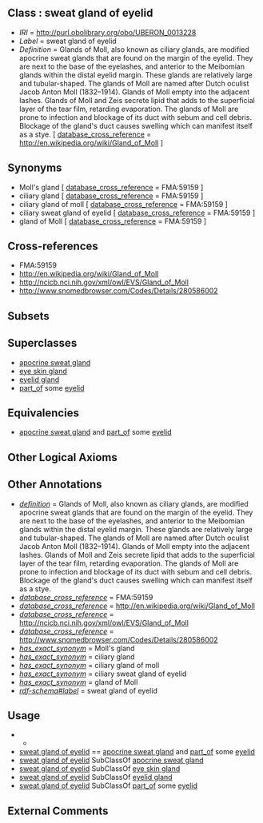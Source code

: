 
## Class : sweat gland of eyelid

 * *IRI* = http://purl.obolibrary.org/obo/UBERON_0013228
 * *Label* = sweat gland of eyelid
 * *Definition* = Glands of Moll, also known as ciliary glands, are modified apocrine sweat glands that are found on the margin of the eyelid. They are next to the base of the eyelashes, and anterior to the Meibomian glands within the distal eyelid margin. These glands are relatively large and tubular-shaped. The glands of Moll are named after Dutch oculist Jacob Anton Moll (1832–1914). Glands of Moll empty into the adjacent lashes. Glands of Moll and Zeis secrete lipid that adds to the superficial layer of the tear film, retarding evaporation. The glands of Moll are prone to infection and blockage of its duct with sebum and cell debris. Blockage of the gland's duct causes swelling which can manifest itself as a stye. [ [database_cross_reference](../../ef/oboInOwl#hasDbXref.md) = http://en.wikipedia.org/wiki/Gland_of_Moll ]

## Synonyms

 * Moll's gland [ [database_cross_reference](../../ef/oboInOwl#hasDbXref.md) = FMA:59159 ]
 * ciliary gland [ [database_cross_reference](../../ef/oboInOwl#hasDbXref.md) = FMA:59159 ]
 * ciliary gland of moll [ [database_cross_reference](../../ef/oboInOwl#hasDbXref.md) = FMA:59159 ]
 * ciliary sweat gland of eyelid [ [database_cross_reference](../../ef/oboInOwl#hasDbXref.md) = FMA:59159 ]
 * gland of Moll [ [database_cross_reference](../../ef/oboInOwl#hasDbXref.md) = FMA:59159 ]

## Cross-references

 * FMA:59159
 * http://en.wikipedia.org/wiki/Gland_of_Moll
 * http://ncicb.nci.nih.gov/xml/owl/EVS/Gland_of_Moll
 * http://www.snomedbrowser.com/Codes/Details/280586002

## Subsets


## Superclasses

 * [apocrine sweat gland](../../UBERON/82/UBERON_0000382.md)
 * [eye skin gland](../../UBERON/05/UBERON_0003605.md)
 * [eyelid gland](../../UBERON/29/UBERON_0013229.md)
 * [part_of](../../BFO/50/BFO_0000050.md) some [eyelid](../../UBERON/11/UBERON_0001711.md)

## Equivalencies

 * [apocrine sweat gland](../../UBERON/82/UBERON_0000382.md) and [part_of](../../BFO/50/BFO_0000050.md) some [eyelid](../../UBERON/11/UBERON_0001711.md)

## Other Logical Axioms


## Other Annotations

 * *[definition](../../IAO/15/IAO_0000115.md)* = Glands of Moll, also known as ciliary glands, are modified apocrine sweat glands that are found on the margin of the eyelid. They are next to the base of the eyelashes, and anterior to the Meibomian glands within the distal eyelid margin. These glands are relatively large and tubular-shaped. The glands of Moll are named after Dutch oculist Jacob Anton Moll (1832–1914). Glands of Moll empty into the adjacent lashes. Glands of Moll and Zeis secrete lipid that adds to the superficial layer of the tear film, retarding evaporation. The glands of Moll are prone to infection and blockage of its duct with sebum and cell debris. Blockage of the gland's duct causes swelling which can manifest itself as a stye.
 * *[database_cross_reference](../../ef/oboInOwl#hasDbXref.md)* = FMA:59159
 * *[database_cross_reference](../../ef/oboInOwl#hasDbXref.md)* = http://en.wikipedia.org/wiki/Gland_of_Moll
 * *[database_cross_reference](../../ef/oboInOwl#hasDbXref.md)* = http://ncicb.nci.nih.gov/xml/owl/EVS/Gland_of_Moll
 * *[database_cross_reference](../../ef/oboInOwl#hasDbXref.md)* = http://www.snomedbrowser.com/Codes/Details/280586002
 * *[has_exact_synonym](../../ym/oboInOwl#hasExactSynonym.md)* = Moll's gland
 * *[has_exact_synonym](../../ym/oboInOwl#hasExactSynonym.md)* = ciliary gland
 * *[has_exact_synonym](../../ym/oboInOwl#hasExactSynonym.md)* = ciliary gland of moll
 * *[has_exact_synonym](../../ym/oboInOwl#hasExactSynonym.md)* = ciliary sweat gland of eyelid
 * *[has_exact_synonym](../../ym/oboInOwl#hasExactSynonym.md)* = gland of Moll
 * *[rdf-schema#label](../../el/rdf-schema#label.md)* = sweat gland of eyelid

## Usage

 * -
 * [sweat gland of eyelid](../../UBERON/28/UBERON_0013228.md) == [apocrine sweat gland](../../UBERON/82/UBERON_0000382.md) and [part_of](../../BFO/50/BFO_0000050.md) some [eyelid](../../UBERON/11/UBERON_0001711.md)
 * [sweat gland of eyelid](../../UBERON/28/UBERON_0013228.md) SubClassOf [apocrine sweat gland](../../UBERON/82/UBERON_0000382.md)
 * [sweat gland of eyelid](../../UBERON/28/UBERON_0013228.md) SubClassOf [eye skin gland](../../UBERON/05/UBERON_0003605.md)
 * [sweat gland of eyelid](../../UBERON/28/UBERON_0013228.md) SubClassOf [eyelid gland](../../UBERON/29/UBERON_0013229.md)
 * [sweat gland of eyelid](../../UBERON/28/UBERON_0013228.md) SubClassOf [part_of](../../BFO/50/BFO_0000050.md) some [eyelid](../../UBERON/11/UBERON_0001711.md)

## External Comments

